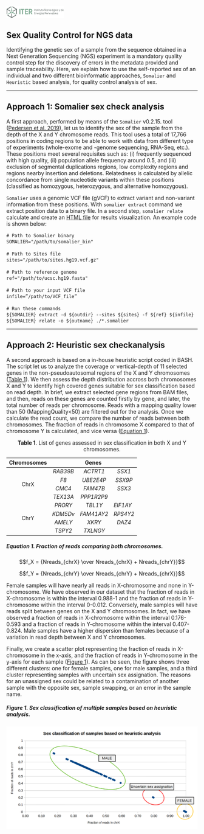 <!-- ------------------ SECTION ------------------ -->
<p align="left">
  <a href="https://www.iter.es" title="Instituto Tecnológico y de Energ&iacute;as Renovables (ITER) / Institute of Technology and Renewable Energy (ITER)">
    <img src="https://github.com/genomicsITER/sexQC-for-NGS-data/blob/main/images/ITER_logo.png" width="30%" /> 
  </a>
</p>

<!-- ------------------ SECTION ------------------ -->
## Sex Quality Control for NGS data ##

Identifying the genetic sex of a sample from the sequence obtained in a Next Generation Sequencing (NGS) experiment is a mandatory quality control step for the discovery of errors in the metadata provided and sample traceability. Here, we explain how to use the self-reported sex of an individual and two different bioinformatic approaches, `Somalier` and `Heuristic` based analysis, for quality control analysis of sex.

---

<!-- ------------------ SECTION ------------------ -->
## Approach 1: Somalier sex check analysis
A first approach, performed by means of the `Somalier` v0.2.15. tool ([Pedersen et al. 2019](https://genomemedicine.biomedcentral.com/articles/10.1186/s13073-020-00761-2)), let us to identify the sex of the sample from the depth of the X and Y chromosome reads. This tool uses a total of 17,766 positions in coding regions to be able to work with data from different type of experiments (whole-exome and -genome sequencing, RNA-Seq, etc.). These positions meet several requisites such as: (i) frequently sequenced with high quality, (ii) population allele frequency around 0.5, and (iii) exclusion of segmental duplications regions, low complexity regions and regions nearby insertion and deletions. Relatedness is calculated by allelic concordance from single nucleotide variants within these positions (classified as homozygous, heterozygous, and alternative homozygous).

`Somalier` uses a genomic VCF file (gVCF) to extract variant and non-variant information from these positions. With `somalier extract` command we extract position data to a binary file. In a second step, `somalier relate` calculate and create an [HTML file](https://brentp.github.io/somalier/ex.html) for results visualization. An example code is shown below:

```
# Path to Somalier binary
SOMALIER="/path/to/somalier_bin"

# Path to Sites file
sites="/path/to/sites.hg19.vcf.gz"

# Path to reference genome
ref="/path/to/ucsc.hg19.fasta"

# Path to your input VCF file
infile=”/path/to/VCF_file”

# Run these commands
${SOMALIER} extract -d ${outdir} --sites ${sites} -f ${ref} ${infile}
${SOMALIER} relate -o ${outname} ./*.somalier
```

---

<!-- ------------------ SECTION ------------------ -->
## Approach 2: Heuristic sex checkanalysis
A second approach is based on a in-house heuristic script coded in BASH. The script let us to analyze the coverage or vertical-depth of 11 selected genes in the non-pseudoautosomal regions of the X and Y chromosomes ([Table 1](table-1-list-of-genes-assessed-in-sex-classification-in-both-x-and-y-chromosomes)). We then assess the depth distribution accross both chromosomes X and Y to identify high covered genes suitable for sex classification based on read depth. In brief, we extract selected gene regions from BAM files, and then, reads on these genes are counted firstly by gene, and later, the total number of reads per chromosome. Reads with a mapping quality lower than 50 (MappingQuality<50) are filtered out for the analysis. Once we calculate the read count, we compare the number of reads between both chromosomes. The fraction of reads in chromosome X compared to that of chromosome Y is calculated, and vice versa ([Equation 1](equation-1-fraction-of-reads-comparing-both-chromosomes)).

<div align="center">
  <p></p>
<b>Table 1</b>. List of genes assessed in sex classification in both X and Y chromosomes.
  <p></p>
<table>
  <thead>
    <tr>
      <th align="center">Chromosomes</th>
      <th align="center" colspan=3>Genes</th>
    </tr>
  </thead>
  <tbody>
    <tr>
      <td align="center" rowspan=4>ChrX</td>
      <td align="center"><i>RAB39B</i></td>
      <td align="center"><i>ACTRT1</i></td>
      <td align="center"><i>SSX1</i></td>
    </tr>
    <tr>
      <td align="center"><i>F8</i></td>
      <td align="center"><i>UBE2E4P</i></td>
      <td align="center"><i>SSX9P</i></td>
    </tr>
    <tr>
      <td align="center"><i>CMC4</i></td>
      <td align="center"><i>FAM47B</i></td>
      <td align="center"><i>SSX3</i></td>
    </tr>
    <tr>
      <td align="center"><i>TEX13A</i></td>
      <td align="center"><i>PPP1R2P9</i></td>
      <td align="center"></td>
    </tr>
    <tr>
      <td align="center" rowspan=4>ChrY</td>
      <td align="center"><i>PRORY</i></td>
      <td align="center"><i>TBL1Y</i></td>
      <td><i>EIF1AY</i></td>
    </tr>
    <tr>
      <td align="center"><i>KDM5Dv</td>
      <td align="center"><i>FAM41AY2</i></td>
      <td align="center"><i>RPS4Y2</i></td>
    </tr>
    <tr>
      <td align="center"><i>AMELY</i></td>
      <td align="center"><i>XKRY</i></td>
      <td align="center"><i>DAZ4</i></td>
    </tr>
    <tr>
      <td align="center"><i>TSPY2</i></td>
      <td align="center"><i>TXLNGY</i></td>
      <td align="center"></td>
    </tr>
  </tbody>
</table>
</div>

##### Equation 1. Fraction of reads comparing both chromosomes.
$$f_X = {Nreads_{chrX} \over Nreads_{chrX} + Nreads_{chrY}}$$

$$f_Y = {Nreads_{chrY} \over Nreads_{chrY} + Nreads_{chrX}}$$

Female samples will have nearly all reads in X-chromosome and none in Y-chromosome. We have observed in our dataset that the fraction of reads in X-chromosome is within the interval 0.988-1 and the fraction of reads in Y-chromosome within the interval 0-0.012. Conversely, male samples will have reads split between genes on the X and Y chromosomes. In fact, we have observed a fraction of reads in X-chromosome within the interval 0.176-0.593 and a fraction of reads in Y-chromosome within the interval 0.407-0.824. Male samples have a higher dispersion than females because of a variation in read depth between X and Y chromosomes.

Finally, we create a scatter plot representing the fraction of reads in X-chromosome in the x-axis, and the fraction of reads in Y-chromosome in the y-axis for each sample ([Figure 1](figure-1-sex-classification-of-samples-based-on-heuristic-analysis)). As can be seen, the figure shows three different clusters: one for female samples, one for male samples, and a third cluster representing samples with uncertain sex assignation. The reasons for an unassigned sex could be related to a contamination of another sample with the opposite sex, sample swapping, or an error in the sample name.

##### Figure 1. Sex classification of multiple samples based on heuristic analysis.

![](https://github.com/genomicsITER/sexQC-for-NGS-data/blob/main/images/classification_table-heuristic_analysis.png)

